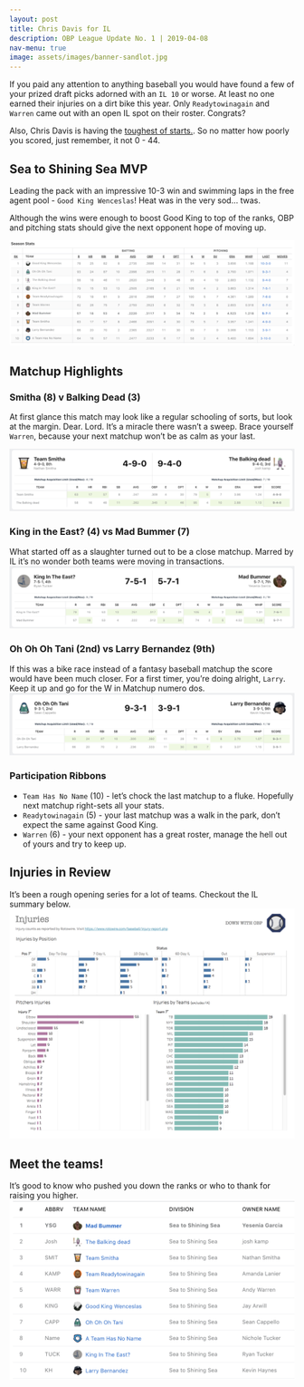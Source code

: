 ```yaml
---
layout: post
title: Chris Davis for IL
description: OBP League Update No. 1 | 2019-04-08
nav-menu: true
image: assets/images/banner-sandlot.jpg
---
```


If you paid any attention to anything baseball you would have found a few of your prized draft picks adorned with an `IL 10` or worse.  At least no one earned their injuries on a dirt bike this year. Only `Readytowinagain` and `Warren` came out with an open IL spot on their roster. Congrats?

Also, Chris Davis is having the [toughest of starts.](http://www.espn.com/mlb/story/_/id/26474373/what-need-know-chris-davis-0-49-streak). So no matter how poorly you scored, just remember, it not 0 - 44.

## Sea to Shining Sea MVP
Leading the pack with an impressive 10-3 win and swimming laps in the free agent pool - `Good King Wenceslas`!  Heat was in the very sod… twas.

Although the wins were enough to boost Good King to top of the ranks, OBP and pitching stats should give the next opponent hope of moving up.

![](/assets/images/recaps/20190408-post.png)

## Matchup Highlights

### Smitha (8) v Balking Dead (3)
At first glance this match may look like a regular schooling of sorts, but look at the margin. Dear. Lord. It’s a miracle there wasn’t a sweep. Brace yourself `Warren`, because your next matchup won’t be as calm as your last.

![](/assets/images/recaps/20190408-post-matchup-1.png)

### King in the East? (4) vs Mad Bummer (7)
What started off as a slaughter turned out to be a close matchup.  Marred by IL it’s no wonder both teams were moving in transactions.
![](/assets/images/recaps/20190409-post-matchup-2.png)

### Oh Oh Oh Tani (2nd) vs Larry Bernandez (9th)
If this was a bike race instead of a fantasy baseball matchup the score would have been much closer. For a first timer, you’re doing alright, `Larry`. Keep it up and go for the W in Matchup numero dos.
![](/assets/images/recaps/20190408-post-matchup-3.png)

### Participation Ribbons
* `Team Has No Name` (10) - let’s chock the last matchup to a fluke. Hopefully next matchup right-sets all your stats.
* `Readytowinagain` (5) - your last matchup was a walk in the park, don’t expect the same against Good King.
* `Warren` (6) - your next opponent has a great roster, manage the hell out of yours and try to keep up.

## Injuries in Review
It’s been a rough opening series for a lot of teams. Checkout the IL summary below.
![](/assets/images/recaps/20190408-posts-injuries.png)

## Meet the teams!
It’s good to know who pushed you down the ranks or who to thank for raising you higher.
![](/assets/images/recaps/20190408-post-teams.png)
